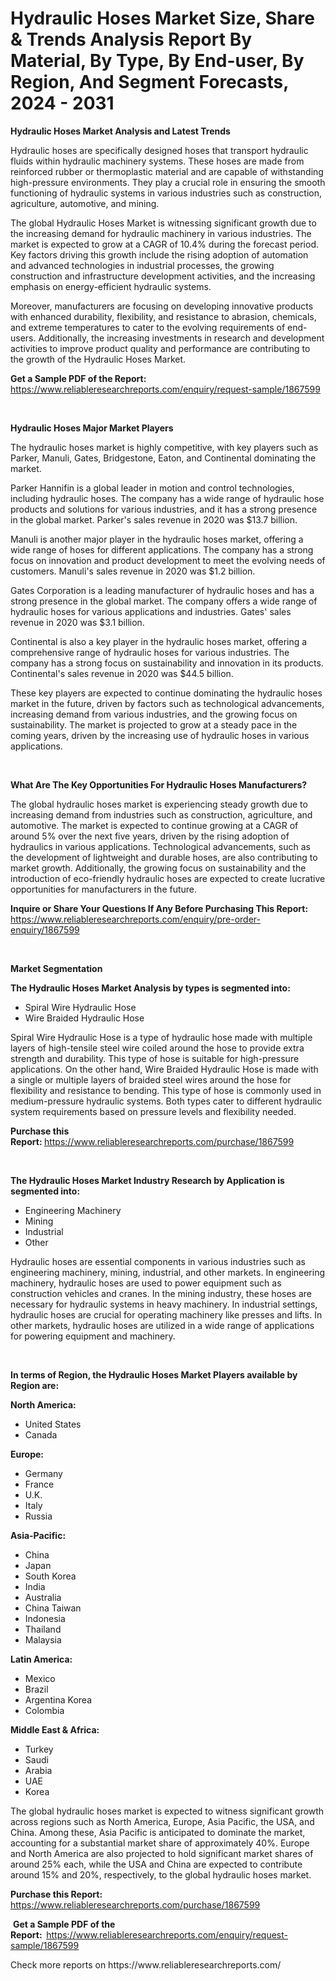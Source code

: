 <p><h1>Hydraulic Hoses Market Size, Share & Trends Analysis Report By Material, By Type, By End-user, By Region, And Segment Forecasts, 2024 - 2031</h1></p><p><strong>Hydraulic Hoses Market Analysis and Latest Trends</strong></p>
<p><p>Hydraulic hoses are specifically designed hoses that transport hydraulic fluids within hydraulic machinery systems. These hoses are made from reinforced rubber or thermoplastic material and are capable of withstanding high-pressure environments. They play a crucial role in ensuring the smooth functioning of hydraulic systems in various industries such as construction, agriculture, automotive, and mining.</p><p>The global Hydraulic Hoses Market is witnessing significant growth due to the increasing demand for hydraulic machinery in various industries. The market is expected to grow at a CAGR of 10.4% during the forecast period. Key factors driving this growth include the rising adoption of automation and advanced technologies in industrial processes, the growing construction and infrastructure development activities, and the increasing emphasis on energy-efficient hydraulic systems.</p><p>Moreover, manufacturers are focusing on developing innovative products with enhanced durability, flexibility, and resistance to abrasion, chemicals, and extreme temperatures to cater to the evolving requirements of end-users. Additionally, the increasing investments in research and development activities to improve product quality and performance are contributing to the growth of the Hydraulic Hoses Market.</p></p>
<p><strong>Get a Sample PDF of the Report:&nbsp;</strong> <a href="https://www.reliableresearchreports.com/enquiry/request-sample/1867599">https://www.reliableresearchreports.com/enquiry/request-sample/1867599</a></p>
<p>&nbsp;</p>
<p><strong>Hydraulic Hoses Major Market Players</strong></p>
<p><p>The hydraulic hoses market is highly competitive, with key players such as Parker, Manuli, Gates, Bridgestone, Eaton, and Continental dominating the market. </p><p>Parker Hannifin is a global leader in motion and control technologies, including hydraulic hoses. The company has a wide range of hydraulic hose products and solutions for various industries, and it has a strong presence in the global market. Parker's sales revenue in 2020 was $13.7 billion.</p><p>Manuli is another major player in the hydraulic hoses market, offering a wide range of hoses for different applications. The company has a strong focus on innovation and product development to meet the evolving needs of customers. Manuli's sales revenue in 2020 was $1.2 billion.</p><p>Gates Corporation is a leading manufacturer of hydraulic hoses and has a strong presence in the global market. The company offers a wide range of hydraulic hoses for various applications and industries. Gates' sales revenue in 2020 was $3.1 billion.</p><p>Continental is also a key player in the hydraulic hoses market, offering a comprehensive range of hydraulic hoses for various industries. The company has a strong focus on sustainability and innovation in its products. Continental's sales revenue in 2020 was $44.5 billion.</p><p>These key players are expected to continue dominating the hydraulic hoses market in the future, driven by factors such as technological advancements, increasing demand from various industries, and the growing focus on sustainability. The market is projected to grow at a steady pace in the coming years, driven by the increasing use of hydraulic hoses in various applications.</p></p>
<p>&nbsp;</p>
<p><strong>What Are The Key Opportunities For Hydraulic Hoses Manufacturers?</strong></p>
<p><p>The global hydraulic hoses market is experiencing steady growth due to increasing demand from industries such as construction, agriculture, and automotive. The market is expected to continue growing at a CAGR of around 5% over the next five years, driven by the rising adoption of hydraulics in various applications. Technological advancements, such as the development of lightweight and durable hoses, are also contributing to market growth. Additionally, the growing focus on sustainability and the introduction of eco-friendly hydraulic hoses are expected to create lucrative opportunities for manufacturers in the future.</p></p>
<p><strong>Inquire or Share Your Questions If Any Before Purchasing This Report:</strong> <a href="https://www.reliableresearchreports.com/enquiry/pre-order-enquiry/1867599">https://www.reliableresearchreports.com/enquiry/pre-order-enquiry/1867599</a></p>
<p>&nbsp;</p>
<p><strong>Market Segmentation</strong></p>
<p><strong>The Hydraulic Hoses Market Analysis by types is segmented into:</strong></p>
<p><ul><li>Spiral Wire Hydraulic Hose</li><li>Wire Braided Hydraulic Hose</li></ul></p>
<p><p>Spiral Wire Hydraulic Hose is a type of hydraulic hose made with multiple layers of high-tensile steel wire coiled around the hose to provide extra strength and durability. This type of hose is suitable for high-pressure applications. On the other hand, Wire Braided Hydraulic Hose is made with a single or multiple layers of braided steel wires around the hose for flexibility and resistance to bending. This type of hose is commonly used in medium-pressure hydraulic systems. Both types cater to different hydraulic system requirements based on pressure levels and flexibility needed.</p></p>
<p><strong>Purchase this Report:&nbsp;</strong><a href="https://www.reliableresearchreports.com/purchase/1867599">https://www.reliableresearchreports.com/purchase/1867599</a></p>
<p>&nbsp;</p>
<p><strong>The Hydraulic Hoses Market Industry Research by Application is segmented into:</strong></p>
<p><ul><li>Engineering Machinery</li><li>Mining</li><li>Industrial</li><li>Other</li></ul></p>
<p><p>Hydraulic hoses are essential components in various industries such as engineering machinery, mining, industrial, and other markets. In engineering machinery, hydraulic hoses are used to power equipment such as construction vehicles and cranes. In the mining industry, these hoses are necessary for hydraulic systems in heavy machinery. In industrial settings, hydraulic hoses are crucial for operating machinery like presses and lifts. In other markets, hydraulic hoses are utilized in a wide range of applications for powering equipment and machinery.</p></p>
<p>&nbsp;</p>
<p><strong>In terms of Region, the Hydraulic Hoses Market Players available by Region are:</strong></p>
<p>
    <p> <strong> North America: </strong>
        <ul>
            <li>United States</li>
            <li>Canada</li>
        </ul>
        </p> 
    <p> <strong> Europe: </strong>
        <ul>
            <li>Germany</li>
            <li>France</li>
            <li>U.K.</li>
            <li>Italy</li>
            <li>Russia</li>
        </ul>
        </p> 
    <p> <strong> Asia-Pacific: </strong>
        <ul>
            <li>China</li>
            <li>Japan</li>
            <li>South Korea</li>
            <li>India</li>
            <li>Australia</li>
            <li>China Taiwan</li>
            <li>Indonesia</li>
            <li>Thailand</li>
            <li>Malaysia</li>
        </ul>
        </p> 
    <p> <strong> Latin America: </strong>
        <ul>
            <li>Mexico</li>
            <li>Brazil</li>
            <li>Argentina Korea</li>
            <li>Colombia</li>
        </ul>
        </p> 
    <p> <strong> Middle East & Africa: </strong>
        <ul>
            <li>Turkey</li>
            <li>Saudi</li>
            <li>Arabia</li>
            <li>UAE</li>
            <li>Korea</li>
        </ul>
    </p>
    </p>
<p><p>The global hydraulic hoses market is expected to witness significant growth across regions such as North America, Europe, Asia Pacific, the USA, and China. Among these, Asia Pacific is anticipated to dominate the market, accounting for a substantial market share of approximately 40%. Europe and North America are also projected to hold significant market shares of around 25% each, while the USA and China are expected to contribute around 15% and 20%, respectively, to the global hydraulic hoses market.</p></p>
<p><strong>Purchase this Report: </strong><a href="https://www.reliableresearchreports.com/purchase/1867599">https://www.reliableresearchreports.com/purchase/1867599</a></p>
<p>&nbsp;<strong>Get a Sample PDF of the Report:&nbsp;&nbsp;</strong><a href="https://www.reliableresearchreports.com/enquiry/request-sample/1867599">https://www.reliableresearchreports.com/enquiry/request-sample/1867599</a></p>
<p><strong></strong></p>
<p>Check more reports on https://www.reliableresearchreports.com/</p>